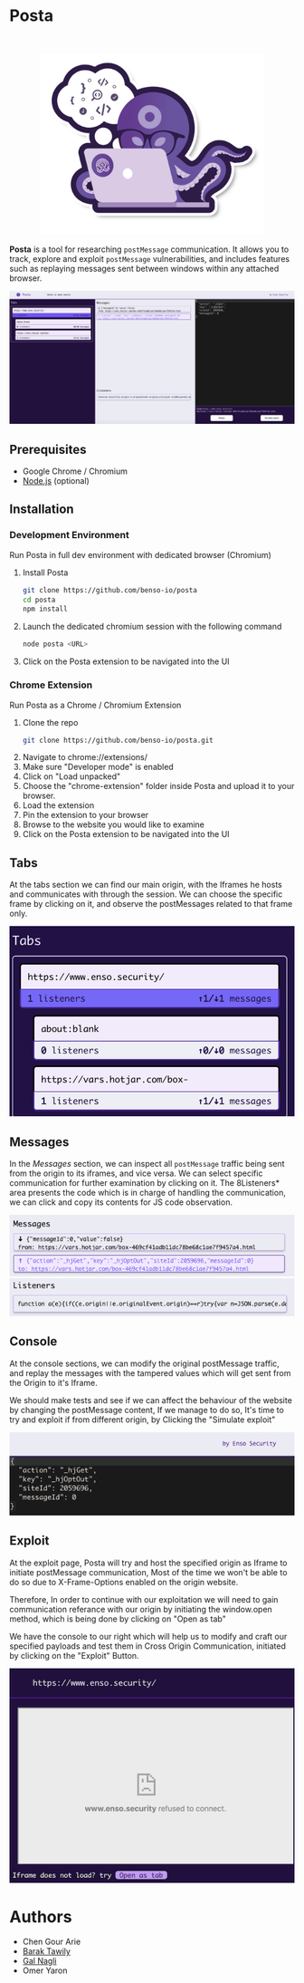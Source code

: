 # Posta

<br /><p align="center"><a href="https://github.com/benso-io/posta" title="Posta"><img height="320" src="./benso-posta.png" alt="enso.security - Posta"></a></p>

**Posta** is a tool for researching `postMessage` communication. It allows you to track, explore and exploit `postMessage` vulnerabilities, and includes features such as replaying messages sent between windows within any attached browser.

![main_page](./images/main_page.png)

## Prerequisites
* Google Chrome / Chromium
* [Node.js](https://nodejs.org/en/download/) (optional)

## Installation

### Development Environment

Run Posta in full dev environment with dedicated browser (Chromium)

1. Install Posta
   ```bash
   git clone https://github.com/benso-io/posta
   cd posta
   npm install
   ```
1. Launch the dedicated chromium session with the following command
   ```bash
   node posta <URL>
   ```
1. Click on the Posta extension to be navigated into the UI

### Chrome Extension
Run Posta as a Chrome / Chromium Extension

1. Clone the repo
   ```bash
   git clone https://github.com/benso-io/posta.git
   ```
1. Navigate to chrome://extensions/
1. Make sure "Developer mode" is enabled
1. Click on "Load unpacked"
1. Choose the "chrome-extension" folder inside Posta and upload it to your browser.
1. Load the extension
1. Pin the extension to your browser
1. Browse to the website you would like to examine
1. Click on the Posta extension to be navigated into the UI

## Tabs
At the tabs section we can find our main origin, with the Iframes he hosts and communicates with through the session.
We can choose the specific frame by clicking on it, and observe the postMessages related to that frame only.

![tabs](./images/tabs.png)

## Messages
In the *Messages* section, we can inspect all `postMessage` traffic being sent from the origin to its iframes, and vice versa.
We can select specific communication for further examination by clicking on it.
The 8Listeners* area presents the code which is in charge of handling the communication, we can click and copy its contents for JS code observation.

![messages](./images/messages.png)
![listener](./images/listeners.png)

## Console

At the console sections, we can modify the original postMessage traffic, and replay the messages with the tampered values which will get sent from the Origin to it's Iframe.

We should make tests and see if we can affect the behaviour of the website by changing the postMessage content, If we manage to do so, It's time to try and exploit if from different origin, by Clicking the "Simulate exploit"

![console](./images/console.png)


## Exploit

At the exploit page, Posta will try and host the specified origin as Iframe to initiate postMessage communication, Most of the time we won't be able to do so due to X-Frame-Options enabled on the origin website.

Therefore, In order to continue with our exploitation we will need to gain communication referance with our origin by initiating the window.open method, which is being done by clicking on "Open as tab"

We have the console to our right which will help us to modify and craft our specified payloads and test them in Cross Origin Communication, initiated by clicking on the "Exploit" Button.

![exploit_content](https://raw.githubusercontent.com/naglienso/naglienso.github.io/main/images/exploit_content.png)

# Authors
- Chen Gour Arie
- [Barak Tawily](https://quitten.github.io/)
- [Gal Nagli](https://github.com/NagliNagli)
- Omer Yaron
